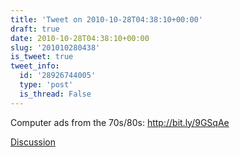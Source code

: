 ```yaml
---
title: 'Tweet on 2010-10-28T04:38:10+00:00'
draft: true
date: 2010-10-28T04:38:10+00:00
slug: '201010280438'
is_tweet: true
tweet_info:
  id: '28926744005'
  type: 'post'
  is_thread: False
---
```




Computer ads from the 70s/80s: http://bit.ly/9GSqAe

[Discussion](https://x.com/sytelus/status/28926744005)
